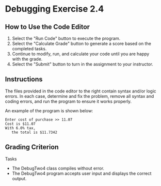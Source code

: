 # Debugging Exercise 2.4

## How to Use the Code Editor

1. Select the "Run Code" button to execute the program.
2. Select the "Calculate Grade" button to generate a score based on the completed tasks.
3. Continue to modify, run, and calculate your code until you are happy with the grade.
4. Select the "Submit" button to turn in the assignment to your instructor.

## Instructions

The files provided in the code editor to the right contain syntax and/or logic errors.
In each case, determine and fix the problem, remove all syntax and coding errors, and run the program to ensure it works properly.

An example of the program is shown below:

```text
Enter cost of purchase >> 11.07
Cost is $11.07
With 6.0% tax,
   the total is $11.7342
```

## Grading Criterion

Tasks

- The DebugTwo4 class compiles without error.
- The DebugTwo4 program accepts user input and displays the correct output.
